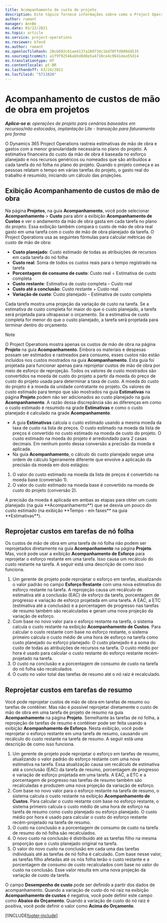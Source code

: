 ```yaml
---
title: Acompanhamento de custo do projeto
description: Este tópico fornece informações sobre como o Project Operations rastreia o progresso em relação ao custo de mão de obra e gastos em um projeto.
author: rumant
manager: AnnBe
ms.date: 03/22/2021
ms.topic: article
ms.service: project-operations
ms.reviewer: kfend
ms.author: rumant
ms.openlocfilehash: 28cb692c61ae4137a28973dc1bd70ffd989dd535
ms.sourcegitcommit: a1f9f92546ab5d8d8e5a4710ce4c96414ea55d14
ms.translationtype: HT
ms.contentlocale: pt-BR
ms.lasthandoff: 03/24/2021
ms.locfileid: "5711020"
---
```

# <a name="labor-cost-tracking-on-projects"></a>Acompanhamento de custos de mão de obra em projetos

_**Aplica-se a:** operações de projeto para cenários baseados em recursos/não estocados, implantação Lite - transação para faturamento pro forma_

O Dynamics 365 Project Operations rastreia estimativas de mão de obra e gastos com a menor granularidade necessária no plano do projeto. A estimativa financeira do custo da mão de obra é baseada no esforço planejado e nos recursos genéricos ou nomeados que são atribuídos a cada tarefa do nó folha no plano do projeto. Quando o projeto começa e as pessoas relatam o tempo em várias tarefas do projeto, o gasto real do trabalho é resumido, iniciando um cálculo das projeções.

## <a name="labor-cost-tracking-view"></a>Exibição Acompanhamento de custos de mão de obra

Na página **Projetos**, na guia **Acompanhamento**, você pode selecionar **Acompanhamento** > **Custo** para abrir a exibição **Acompanhamento de Custos** e ver o andamento da mão de obra gasta em cada tarefa no plano do projeto. Essa exibição também compara o custo de mão de obra real gasto em uma tarefa com o custo de mão de obra planejado da tarefa. O Project Operations usa as seguintes fórmulas para calcular métricas de custo de mão de obra:

- **Custo planejado**: Custo estimado de todas as atribuições de recursos em cada tarefa do nó folha
- **Custo real**: Soma de todos os custos reais para o tempo registrado na tarefa
- **Porcentagem de consumo de custo**: Custo real ÷ Estimativa de custo completa
- **Custo restante**: Estimativa de custo completa – Custo real
- **Custo até a conclusão**: Custo restante + Custo real
- **Variação de custo**: Custo planejado – Estimativa de custo completa

Cada tarefa mostra uma projeção da variação de custo na tarefa. Se a estimativa de custo completa for maior do que o custo planejado, a tarefa será projetada para ultrapassar o orçamento. Se a estimativa de custo completa for menor do que o custo planejado, a tarefa será projetada para terminar dentro do orçamento.

>[!NOTE]
> O Project Operations mostra apenas os custos de mão de obra na página **Projeto** na guia **Acompanhamento**. Embora os materiais e despesas possam ser estimados e rastreados para consumo, esses custos não estão incluídos nos custos mostrados na guia **Acompanhamento**. Esta guia foi projetada para funcionar apenas para reprojetar custos de mão de obra por meio de esforço de reprojeção.
Todos os valores de custo mostrados são convertidos na moeda de custo do projeto a partir da moeda do preço de custo do projeto usada para determinar a taxa de custo. A moeda do custo do projeto é a moeda da unidade contratante no projeto. Os valores de custo estimado para tempo que são mostrados na guia **Estimativas** na página **Projeto** podem não ser adicionados ao custo planejado na guia **Acompanhamento**. A razão dessa discrepância são as diferenças em como o custo estimado é resumido na grade **Estimativas** e como o custo planejado é calculado na grade **Acompanhamento**. 
>
> - A guia **Estimativas** calcula o custo estimado usando a mesma moeda da taxa de custo na lista de preços. O custo estimado na moeda da lista de preços é convertido no custo estimado na moeda de custo do projeto. O custo estimado na moeda do projeto é arredondado para 2 casas decimais. Em nenhum ponto dessa conversão a precisão da moeda é aplicada. 
> - Na guia **Acompanhamento**, o cálculo do custo planejado segue uma ordem de cálculo ligeiramente diferente que envolve a aplicação da precisão da moeda em dois estágios: 
   ><ol>
   ><li>O valor do custo estimado na moeda da lista de preços é convertido na moeda base (conversão 1).</li>
   ><li>O valor do custo estimado na moeda base é convertido na moeda de custo do projeto (conversão 2). </li>
   ></ol>
   >A precisão da moeda é aplicada em ambas as etapas para obter um custo planejado (na guia **Acompanhamento**) que se desvia um pouco do custo estimado (na exibição **Tempo - em fases** na guia **Estimativas**). 
   
## <a name="reprojecting-costs-on-leaf-node-tasks"></a>Reprojetar custos em tarefas de nó folha

Os custos de mão de obra em uma tarefa de nó folha não podem ser reprojetados diretamente na guia **Acompanhamento** na página **Projeto**. Mas, você pode usar a exibição **Acompanhamento de Esforço** para reprojetar o esforço restante em uma tarefa. Isso causa um recálculo do custo restante na tarefa. A seguir está uma descrição de como isso funciona.

1. Um gerente de projeto pode reprojetar o esforço em tarefas, atualizando o valor padrão no campo **Esforço Restante** com uma nova estimativa do esforço restante na tarefa. A reprojeção causa um recálculo de estimativa até a conclusão (EAC) de esforço da tarefa, porcentagem de progresso e variação de esforço projetada em uma tarefa. A EAC, a ETC (estimativa até a conclusão) e a porcentagem de progresso nas tarefas de resumo também são recalculadas e geram uma nova projeção da variação de esforço.
2. Com base no novo valor para o esforço restante na tarefa, o sistema calcula o custo restante na exibição **Acompanhamento de Custos**. Para calcular o custo restante com base no esforço restante, o sistema primeiro calcula o custo médio de uma hora de esforço na tarefa como custo planejado ou esforço planejado. O custo planejado é a soma do custo de todas as atribuições de recursos na tarefa. O custo médio por hora é usado para calcular o custo restante do esforço restante recém-projetado na tarefa.
3. O custo na conclusão e a porcentagem de consumo de custo na tarefa do nó folha são recalculados.
4. O custo no valor total das tarefas de resumo até o nó raiz é recalculado.

## <a name="reprojecting-costs-on-summary-tasks"></a>Reprojetar custos em tarefas de resumo

Você pode reprojetar custos de mão de obra em tarefas de resumo ou tarefas de contêiner. Mas não é possível reprojetar diretamente o custo de mão de obra em uma tarefa de projeto de resumo na guia **Acompanhamento** na página **Projeto**. Semelhante às tarefas de nó folha, a reprojeção de tarefas de resumo e contêiner pode ser feita usando a exibição **Acompanhamento de Esforço**. Nesta exibição, você pode reprojetar o esforço restante em uma tarefa de resumo, causando um recálculo do custo restante na tarefa de resumo. A seguir está uma descrição de como isso funciona.

1. Um gerente de projeto pode reprojetar o esforço em tarefas de resumo, atualizando o valor padrão do esforço restante com uma nova estimativa na tarefa. Essa atualização causa um recálculo de estimativa até a conclusão (EAC) da tarefa de resumo, porcentagem de progresso e variação de esforço projetada em uma tarefa. A EAC, a ETC e a porcentagem de progresso nas tarefas de resumo também são recalculadas e produzem uma nova projeção da variação de esforço.
2. Com base no novo valor para o esforço restante na tarefa de resumo, o sistema calcula o custo restante na exibição **Acompanhamento de Custos**. Para calcular o custo restante com base no esforço restante, o sistema primeiro calcula o custo médio de uma hora de esforço na tarefa de resumo como custo planejado ou esforço planejado. O custo médio por hora é usado para calcular o custo do esforço restante recém-projetado na tarefa de resumo.
3. O custo na conclusão e a porcentagem de consumo de custo na tarefa de resumo do nó folha são recalculados.
4. O novo custo na conclusão é distribuído até as tarefas filho na mesma proporção que o custo planejado original na tarefa.
5. O valor do novo custo na conclusão em cada uma das tarefas individuais até as tarefas de nó folha é calculado. Com base nesse valor, as tarefas filho afetadas até os nós folha terão o custo restante e a porcentagem de consumo de custo recalculados com base no valor do custo na conclusão. Esse valor resulta em uma nova projeção da variação de custo da tarefa. 


O campo **Desempenho de custo** pode ser definido a partir dos dados de acompanhamento. Quando a variação de custo do nó raiz na exibição **Acompanhamento de custos** é negativa, você pode definir este campo como **Abaixo do Orçamento**. Quando a variação de custo do nó raiz é positiva, você pode definir o valor como **Acima do Orçamento**.


[!INCLUDE[footer-include](../includes/footer-banner.md)]

